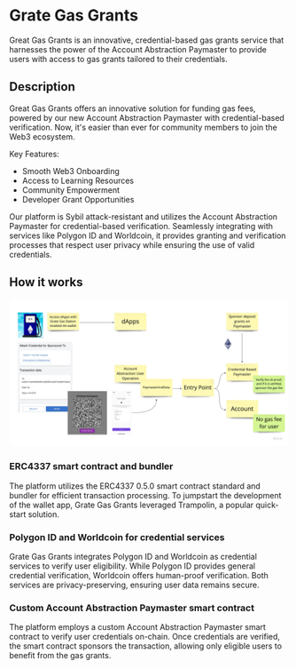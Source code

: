 # Grate Gas Grants

Great Gas Grants is an innovative, credential-based gas grants service that harnesses the power of the Account Abstraction Paymaster to provide users with access to gas grants tailored to their credentials.

## Description

Great Gas Grants offers an innovative solution for funding gas fees, powered by our new Account Abstraction Paymaster with credential-based verification. Now, it's easier than ever for community members to join the Web3 ecosystem.

Key Features:

- Smooth Web3 Onboarding
- Access to Learning Resources
- Community Empowerment
- Developer Grant Opportunities

Our platform is Sybil attack-resistant and utilizes the Account Abstraction Paymaster for credential-based verification. Seamlessly integrating with services like Polygon ID and Worldcoin, it provides granting and verification processes that respect user privacy while ensuring the use of valid credentials.

## How it works

![how it works](./docs/how-it-works.jpg)

### ERC4337 smart contract and bundler
The platform utilizes the ERC4337 0.5.0 smart contract standard and bundler for efficient transaction processing. To jumpstart the development of the wallet app, Grate Gas Grants leveraged Trampolin, a popular quick-start solution.

### Polygon ID and Worldcoin for credential services
Grate Gas Grants integrates Polygon ID and Worldcoin as credential services to verify user eligibility. While Polygon ID provides general credential verification, Worldcoin offers human-proof verification. Both services are privacy-preserving, ensuring user data remains secure.  

### Custom Account Abstraction Paymaster smart contract
The platform employs a custom Account Abstraction Paymaster smart contract to verify user credentials on-chain. Once credentials are verified, the smart contract sponsors the transaction, allowing only eligible users to benefit from the gas grants.
